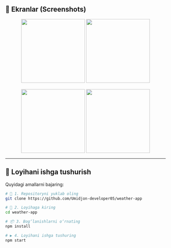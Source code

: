## 📱 Ekranlar (Screenshots)

<div align="center">
  <img src="https://github.com/user-attachments/assets/998d0dec-2db7-4dc1-9d5c-1652e71c7d28" width="200" />
  <img src="https://github.com/user-attachments/assets/fd32e789-6496-463c-8403-348dd286d7cb" width="200" />
</div>
<br/>
<div align="center">
  <img src="https://github.com/user-attachments/assets/4a0f94d2-2c32-480b-9291-2fd194027ed7" width="200" />
  <img src="https://github.com/user-attachments/assets/dc4e2f1c-1cd1-4adb-893d-fb0dc777aef6" width="200" />
</div>

---

## 🚀 Loyihani ishga tushurish

Quyidagi amallarni bajaring:

```bash
# 🔽 1. Repositoryni yuklab oling
git clone https://github.com/Umidjon-developer05/weather-app

# 📂 2. Loyihaga kiring
cd weather-app

# 📦 3. Bog‘lanishlarni o‘rnating
npm install

# ▶️ 4. Loyihani ishga tushuring
npm start

